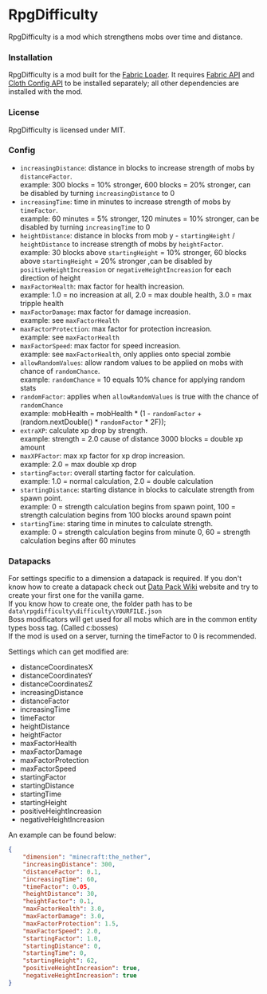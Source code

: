 # RpgDifficulty
RpgDifficulty is a mod which strengthens mobs over time and distance.

### Installation
RpgDifficulty is a mod built for the [Fabric Loader](https://fabricmc.net/). It requires [Fabric API](https://www.curseforge.com/minecraft/mc-mods/fabric-api) and [Cloth Config API](https://www.curseforge.com/minecraft/mc-mods/cloth-config) to be installed separately; all other dependencies are installed with the mod.

### License
RpgDifficulty is licensed under MIT.

### Config
- `increasingDistance`:   distance in blocks to increase strength of mobs by `distanceFactor`. <br>
    example: 300 blocks = 10% stronger, 600 blocks = 20% stronger, can be disabled by turning `increasingDistance` to 0
- `increasingTime`:   time in minutes to increase strength of mobs by `timeFactor`. <br>
    example: 60 minutes = 5% stronger, 120 minutes = 10% stronger, can be disabled by turning `increasingTime` to 0
- `heightDistance`:   distance in blocks from mob y - `startingHeight` / `heightDistance` to increase strength of mobs by `heightFactor`. <br>
    example: 30 blocks above `startingHeight` = 10% stronger, 60 blocks above `startingHeight` = 20% stronger ,can be disabled by `positiveHeightIncreasion` or `negativeHeightIncreasion` for each direction of height
- `maxFactorHealth`:    max factor for health increasion. <br>
    example: 1.0 = no increasion at all, 2.0 = max double health, 3.0 = max tripple health
- `maxFactorDamage`:    max factor for damage increasion. <br>
    example: see `maxFactorHealth`
- `maxFactorProtection`:    max factor for protection increasion. <br>
    example: see `maxFactorHealth`
- `maxFactorSpeed`:    max factor for speed increasion. <br>
    example: see `maxFactorHealth`, only applies onto special zombie
- `allowRandomValues`:  allow random values to be applied on mobs with chance of `randomChance`. <br>
    example: `randomChance` = 10 equals 10% chance for applying random stats
- `randomFactor`:   applies when `allowRandomValues` is true with the chance of `randomChance` <br>
    example:    mobHealth = mobHealth * (1 - `randomFactor` + (random.nextDouble() * `randomFactor` * 2F));
- `extraXP`:    calculate xp drop by strength. <br>
    example:    strength = 2.0 cause of distance 3000 blocks = double xp amount
- `maxXPFactor`:    max xp factor for xp drop increasion. <br>
    example: 2.0 = max double xp drop 
- `startingFactor`: overall starting factor for calculation. <br>
    example: 1.0 = normal calculation, 2.0 = double calculation
- `startingDistance`:   starting distance in blocks to calculate strength from spawn point. <br>
    example: 0 = strength calculation begins from spawn point, 100 = strength calculation begins from 100 blocks around spawn point
- `startingTime`:   staring time in minutes to calculate strength. <br>
    example: 0 = strength calculation begins from minute 0, 60 = strength calculation begins after 60 minutes

### Datapacks

For settings specific to a dimension a datapack is required.
If you don't know how to create a datapack check out [Data Pack Wiki](https://minecraft.fandom.com/wiki/Data_Pack) website and try to create your first one for the vanilla game.\
If you know how to create one, the folder path has to be ```data\rpgdifficulty\difficulty\YOURFILE.json```\
Boss modificators will get used for all mobs which are in the common entity types boss tag. (Called c:bosses)\
If the mod is used on a server, turning the timeFactor to 0 is recommended.

Settings which can get modified are:
- distanceCoordinatesX
- distanceCoordinatesY
- distanceCoordinatesZ
- increasingDistance
- distanceFactor
- increasingTime
- timeFactor
- heightDistance
- heightFactor
- maxFactorHealth
- maxFactorDamage
- maxFactorProtection
- maxFactorSpeed
- startingFactor
- startingDistance
- startingTime
- startingHeight
- positiveHeightIncreasion
- negativeHeightIncreasion

An example can be found below:

```json
{
    "dimension": "minecraft:the_nether",
    "increasingDistance": 300,
    "distanceFactor": 0.1,
    "increasingTime": 60,
    "timeFactor": 0.05,
    "heightDistance": 30,
    "heightFactor": 0.1,
    "maxFactorHealth": 3.0,
    "maxFactorDamage": 3.0,
    "maxFactorProtection": 1.5,
    "maxFactorSpeed": 2.0,
    "startingFactor": 1.0,
    "startingDistance": 0,
    "startingTime": 0,
    "startingHeight": 62,
    "positiveHeightIncreasion": true,
    "negativeHeightIncreasion": true
}
```
